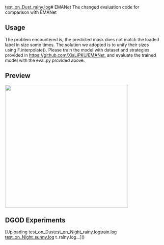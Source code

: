 [test_on_Dust_rainy.log](https://github.com/countytown/EMANet/files/12035445/test_on_Dust_rainy.log)# EMANet
The changed evaluation code for comparison with EMANet

## Usage
The problem encountered is, the predicted mask does not match the loaded label in size some times. The solution we adopted is to unify their sizes using  F.interpolate().
Please train the model with dataset and strategies provided in <https://github.com/XiaLiPKU/EMANet>, and evaluate the trained model with the eval.py provided above.

## Preview

<img src="https://user-images.githubusercontent.com/38877851/222956565-e42ae846-bb56-44f8-a186-ce1b18a89bc2.png" width="400">


## DGOD Experiments
[Uploading test_on_Dus[test_on_Night_rainy.log](https://github.com/countytown/EMANet/files/12035446/test_on_Night_rainy.log)[train.log](https://github.com/countytown/EMANet/files/12035449/train.log)
[test_on_Night_sunny.log](https://github.com/countytown/EMANet/files/12035447/test_on_Night_sunny.log)
t_rainy.log…]()


